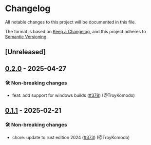 # Changelog

<!--
This file is automatically generated by our release process.
DO NOT edit it directly.
If you want to add a change log entry for this package,
please create a new file in /changes.d/<pr-number>.toml
Refer to the [README.md](/changes.d/README.md) for more information.
-->

All notable changes to this project will be documented in this file.

The format is based on [Keep a Changelog](https://keepachangelog.com/en/1.0.0/),
and this project adheres to [Semantic Versioning](https://semver.org/spec/v2.0.0.html).

## [Unreleased]

## [0.2.0](https://github.com/ScuffleCloud/scuffle/compare/postcompile-v0.1.1...postcompile-v0.2.0) - 2025-04-27

### 🛠️ Non-breaking changes

- feat: add support for windows builds ([#378](https://github.com/scufflecloud/scuffle/pull/378)) (@TroyKomodo)

## [0.1.1](https://github.com/ScuffleCloud/scuffle/compare/postcompile-v0.1.0...postcompile-v0.1.1) - 2025-02-21

### 🛠️ Non-breaking changes

- chore: update to rust edition 2024 ([#373](https://github.com/scufflecloud/scuffle/pull/373)) (@TroyKomodo)
